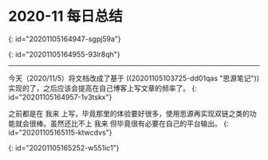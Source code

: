 # 2020-11 每日总结
{: id="20201105164947-sgpj59a"}

{: id="20201105164955-93lr8qh"}

---

今天（2020/11/5）将文档改成了基于 ((20201105103725-dd01qas "思源笔记")) 实现的了，之后应该会提高在自己博客上写文章的频率了。
{: id="20201105164957-1v3tskx"}

之前都是在 我来 上写，毕竟那里的体验要好很多，使用思源再实现双链之类的功能就会很棒。虽然还比不上 我来 但毕竟很有必要在自己的平台输出。
{: id="20201105165115-ktwcdvs"}

{: id="20201105165252-w551ic1"}
